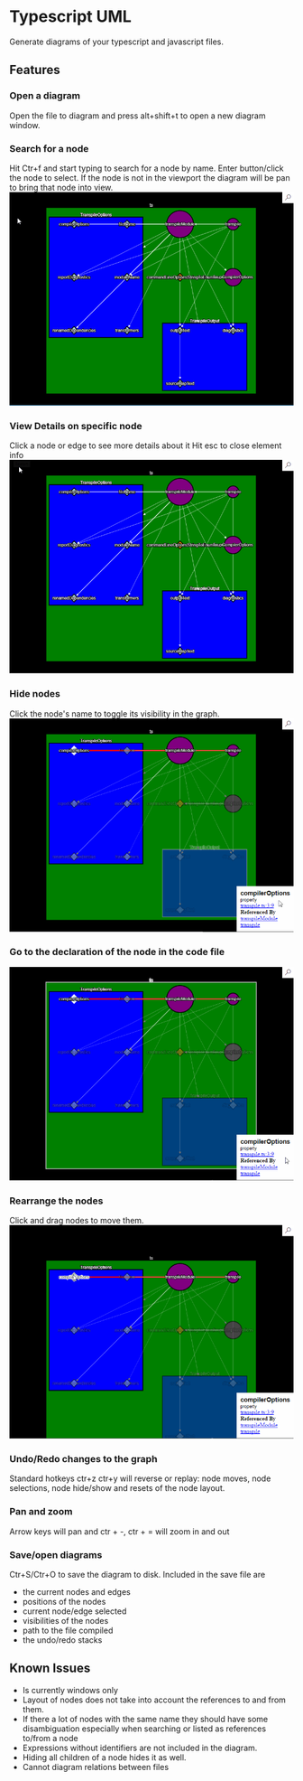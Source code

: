 # Typescript UML

Generate diagrams of your typescript and javascript files.

## Features

### Open a diagram  
Open the file to diagram and press alt+shift+t to open a new diagram window. 

### Search for a node
Hit Ctr+f and start typing to search for a node by name. Enter button/click the node to select. If the node is not in the viewport the diagram will be pan to bring that node into view.  
![find node](images/searchNode.gif)

### View Details on specific node
Click a node or edge to see more details about it
Hit esc to close element info  
![Select Node](images/selectNode.gif)

### Hide nodes
Click the node's name to toggle its visibility in the graph.  
![Select Node](images/toggleNode.gif)

### Go to the declaration of the node in the code file  
![Goto code](images/gotoCode.gif)

### Rearrange the nodes
Click and drag nodes to move them.  
![Move node](images/moveNode.gif)

### Undo/Redo changes to the graph
Standard hotkeys ctr+z ctr+y will reverse or replay: node moves, node selections, node hide/show and resets of the node layout.

### Pan and zoom
Arrow keys will pan and ctr + -, ctr + = will zoom in and out

### Save/open diagrams
Ctr+S/Ctr+O to save the diagram to disk. Included in the save file are 
- the current nodes and edges
- positions of the nodes
- current node/edge selected
- visibilities of the nodes
- path to the file compiled
- the undo/redo stacks

## Known Issues

- Is currently windows only
- Layout of nodes does not take into account the references to and from them.
- If there a lot of nodes with the same name they should have some disambiguation especially when searching or listed as references to/from a node
- Expressions without identifiers are not included in the diagram.
- Hiding all children of a node hides it as well.
- Cannot diagram relations between files
